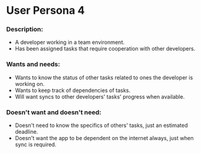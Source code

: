 # User Persona 4

### Description:

-   A developer working in a team environment.
-   Has been assigned tasks that require cooperation with other developers.

### Wants and needs:

-   Wants to know the status of other tasks related to ones the developer is working on.
-   Wants to keep track of dependencies of tasks.
-   Will want syncs to other developers' tasks' progress when available.

### Doesn't want and doesn't need:

-   Doesn't need to know the specifics of others' tasks, just an estimated deadline.
-   Doesn't want the app to be dependent on the internet always, just when sync is required.

